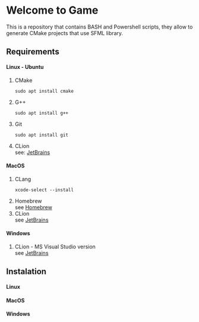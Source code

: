 # Welcome to Game

This is a repository that contains  BASH and Powershell scripts, they allow to generate CMake projects that use SFML library.

## Requirements
#### **Linux - Ubuntu**
1. CMake
    ```
    sudo apt install cmake
    ```
2. G++
    ```
    sudo apt install g++
    ```
3. Git
    ```
    sudo apt install git
    ```
4. CLion  
    see: [JetBrains](https://www.jetbrains.com/help/clion/installation-guide.html)
#### **MacOS**
1. CLang
    ```
    xcode-select --install
    ```
2. Homebrew  
    see [Homebrew](https://brew.sh)  
3. CLion  
    see [JetBrains](https://www.jetbrains.com/help/clion/installation-guide.html)
#### **Windows**
1. CLion - MS Visual Studio version  
    see [JetBrains](https://www.jetbrains.com/help/clion/installation-guide.html)
## Instalation

#### Linux

#### MacOS

#### Windows

